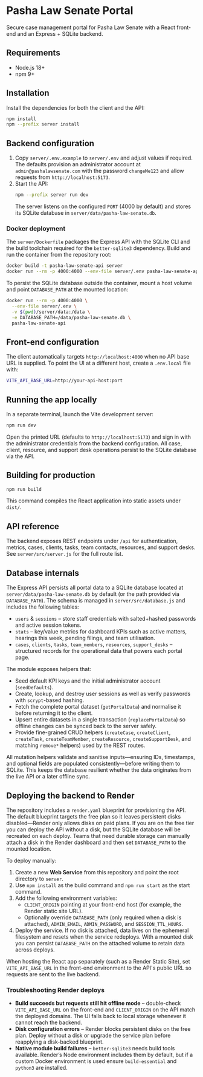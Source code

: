# Pasha Law Senate Portal

Secure case management portal for Pasha Law Senate with a React front-end and an Express + SQLite backend.

## Requirements
- Node.js 18+
- npm 9+

## Installation
Install the dependencies for both the client and the API:

```bash
npm install
npm --prefix server install
```

## Backend configuration
1. Copy `server/.env.example` to `server/.env` and adjust values if required. The defaults provision an administrator account at `admin@pashalawsenate.com` with the password `changeMe123` and allow requests from `http://localhost:5173`.
2. Start the API:
   ```bash
   npm --prefix server run dev
   ```
   The server listens on the configured `PORT` (4000 by default) and stores its SQLite database in `server/data/pasha-law-senate.db`.

### Docker deployment
The `server/Dockerfile` packages the Express API with the SQLite CLI and the build toolchain required for the `better-sqlite3` dependency. Build and run the container from the repository root:

```bash
docker build -t pasha-law-senate-api server
docker run --rm -p 4000:4000 --env-file server/.env pasha-law-senate-api
```

To persist the SQLite database outside the container, mount a host volume and point `DATABASE_PATH` at the mounted location:

```bash
docker run --rm -p 4000:4000 \
  --env-file server/.env \
  -v $(pwd)/server/data:/data \
  -e DATABASE_PATH=/data/pasha-law-senate.db \
  pasha-law-senate-api
```

## Front-end configuration
The client automatically targets `http://localhost:4000` when no API base URL is supplied. To point the UI at a different host, create a `.env.local` file with:

```bash
VITE_API_BASE_URL=http://your-api-host:port
```

## Running the app locally
In a separate terminal, launch the Vite development server:

```bash
npm run dev
```

Open the printed URL (defaults to `http://localhost:5173`) and sign in with the administrator credentials from the backend configuration. All case, client, resource, and support desk operations persist to the SQLite database via the API.

## Building for production
```bash
npm run build
```
This command compiles the React application into static assets under `dist/`.

## API reference
The backend exposes REST endpoints under `/api` for authentication, metrics, cases, clients, tasks, team contacts, resources, and support desks. See `server/src/server.js` for the full route list.

## Database internals
The Express API persists all portal data to a SQLite database located at `server/data/pasha-law-senate.db` by default (or the path
provided via `DATABASE_PATH`). The schema is managed in `server/src/database.js` and includes the following tables:

- `users` & `sessions` – store staff credentials with salted+hashed passwords and active session tokens.
- `stats` – key/value metrics for dashboard KPIs such as active matters, hearings this week, pending filings, and team utilisation.
- `cases`, `clients`, `tasks`, `team_members`, `resources`, `support_desks` – structured records for the operational data that powers
  each portal page.

The module exposes helpers that:

- Seed default KPI keys and the initial administrator account (`seedDefaults`).
- Create, lookup, and destroy user sessions as well as verify passwords with `scrypt`-based hashing.
- Fetch the complete portal dataset (`getPortalData`) and normalise it before returning it to the client.
- Upsert entire datasets in a single transaction (`replacePortalData`) so offline changes can be synced back to the server safely.
- Provide fine-grained CRUD helpers (`createCase`, `createClient`, `createTask`, `createTeamMember`, `createResource`,
  `createSupportDesk`, and matching `remove*` helpers) used by the REST routes.

All mutation helpers validate and sanitise inputs—ensuring IDs, timestamps, and optional fields are populated consistently—before
writing them to SQLite. This keeps the database resilient whether the data originates from the live API or a later offline sync.

## Deploying the backend to Render
The repository includes a `render.yaml` blueprint for provisioning the API. The default blueprint targets the free plan so it leaves
persistent disks disabled—Render only allows disks on paid plans. If you are on the free tier you can deploy the API without a disk,
but the SQLite database will be recreated on each deploy. Teams that need durable storage can manually attach a disk in the Render
dashboard and then set `DATABASE_PATH` to the mounted location.

To deploy manually:

1. Create a new **Web Service** from this repository and point the root directory to `server`.
2. Use `npm install` as the build command and `npm run start` as the start command.
3. Add the following environment variables:
   - `CLIENT_ORIGIN` pointing at your front-end host (for example, the Render static site URL).
   - Optionally override `DATABASE_PATH` (only required when a disk is attached), `ADMIN_EMAIL`, `ADMIN_PASSWORD`, and
     `SESSION_TTL_HOURS`.
4. Deploy the service. If no disk is attached, data lives on the ephemeral filesystem and resets when the service redeploys. With a
   mounted disk you can persist `DATABASE_PATH` on the attached volume to retain data across deploys.

When hosting the React app separately (such as a Render Static Site), set `VITE_API_BASE_URL` in the front-end environment to the
API's public URL so requests are sent to the live backend.

### Troubleshooting Render deploys
- **Build succeeds but requests still hit offline mode** – double-check `VITE_API_BASE_URL` on the front-end and `CLIENT_ORIGIN` on
  the API match the deployed domains. The UI falls back to local storage whenever it cannot reach the backend.
- **Disk configuration errors** – Render blocks persistent disks on the free plan. Deploy without a disk or upgrade the service plan
  before reapplying a disk-backed blueprint.
- **Native module build failures** – `better-sqlite3` needs build tools available. Render’s Node environment includes them by default,
  but if a custom Docker environment is used ensure `build-essential` and `python3` are installed.

